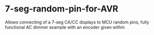 # 7-seg-random-pin-for-AVR

Allows connecting of a 7-seg CA/CC displays to MCU random pins;
fully functional AC dimmer example with an encoder given within
